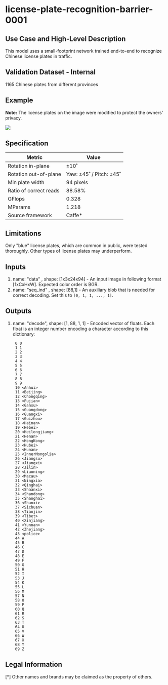 # license-plate-recognition-barrier-0001

## Use Case and High-Level Description

This model uses a small-footprint network trained end-to-end to recognize
Chinese license plates in traffic.

## Validation Dataset - Internal

1165 Chinese plates from different provinces

## Example

**Note:** The license plates on the image were modified to protect the owners' privacy.

![](./license-plate-recognition-barrier-0001.png)

## Specification

| Metric                 | Value                   |
|------------------------|-------------------------|
| Rotation in-plane      | ±10˚                    |
| Rotation out-of-plane  | Yaw: ±45˚ / Pitch: ±45˚ |
| Min plate width        | 94 pixels               |
| Ratio of correct reads | 88.58%                  |
| GFlops                 | 0.328                   |
| MParams                | 1.218                   |
| Source framework       | Caffe*                  |

## Limitations

Only "blue" license plates, which are common in public, were tested
thoroughly. Other types of license plates may underperform.

## Inputs

1.	name: "data" , shape: [1x3x24x94] - An input image in following format [1xCxHxW]. Expected color order is BGR.
2.	name: "seq_ind" , shape: [88,1] - An auxiliary blob that is needed for correct decoding. Set this to `[0, 1, 1, ..., 1]`.

## Outputs

1. name: "decode", shape: [1, 88, 1, 1] - Encoded vector of floats. Each float
   is an integer number encoding a character according to this dictionary:

        0 0
        1 1
        2 2
        3 3
        4 4
        5 5
        6 6
        7 7
        8 8
        9 9
        10 <Anhui>
        11 <Beijing>
        12 <Chongqing>
        13 <Fujian>
        14 <Gansu>
        15 <Guangdong>
        16 <Guangxi>
        17 <Guizhou>
        18 <Hainan>
        19 <Hebei>
        20 <Heilongjiang>
        21 <Henan>
        22 <HongKong>
        23 <Hubei>
        24 <Hunan>
        25 <InnerMongolia>
        26 <Jiangsu>
        27 <Jiangxi>
        28 <Jilin>
        29 <Liaoning>
        30 <Macau>
        31 <Ningxia>
        32 <Qinghai>
        33 <Shaanxi>
        34 <Shandong>
        35 <Shanghai>
        36 <Shanxi>
        37 <Sichuan>
        38 <Tianjin>
        39 <Tibet>
        40 <Xinjiang>
        41 <Yunnan>
        42 <Zhejiang>
        43 <police>
        44 A
        45 B
        46 C
        47 D
        48 E
        49 F
        50 G
        51 H
        52 I
        53 J
        54 K
        55 L
        56 M
        57 N
        58 O
        59 P
        60 Q
        61 R
        62 S
        63 T
        64 U
        65 V
        66 W
        67 X
        68 Y
        69 Z

## Legal Information
[*] Other names and brands may be claimed as the property of others.
